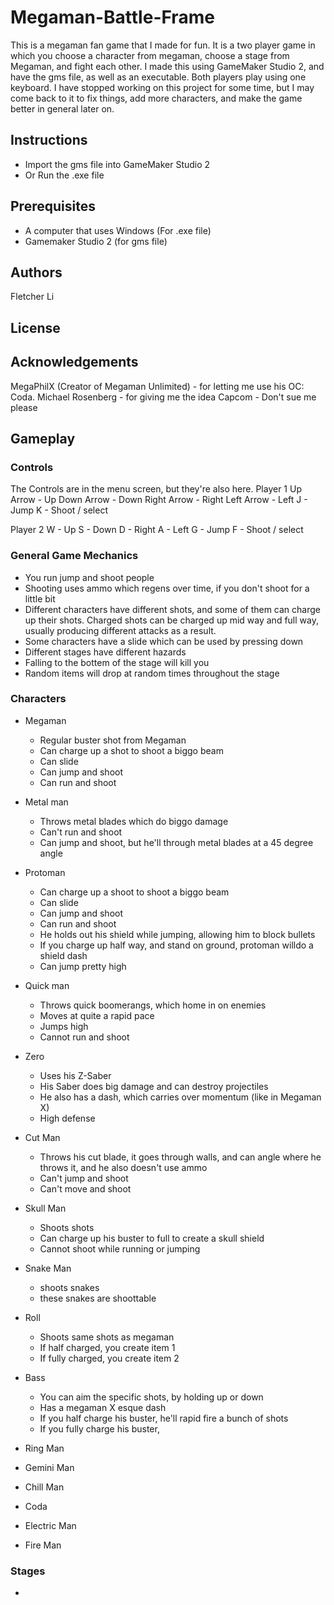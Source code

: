# Megaman-Battle-Frame

This is a megaman fan game that I made for fun. It is a two player game in which you choose a character from megaman, choose a stage from Megaman, and fight each other. I made this using GameMaker Studio 2, and have the gms file, as well as an executable. Both players play using one keyboard. I have stopped working on this project for some time, but I may come back to it to fix things, add more characters, and make the game better in general later on.

## Instructions

- Import the gms file into GameMaker Studio 2
- Or Run the .exe file

## Prerequisites
- A computer that uses Windows (For .exe file)
- Gamemaker Studio 2 (for gms file)
## Authors

Fletcher Li

## License

## Acknowledgements

MegaPhilX (Creator of Megaman Unlimited) - for letting me use his OC: Coda.
Michael Rosenberg - for giving me the idea
Capcom - Don't sue me please

## Gameplay

### Controls

The Controls are in the menu screen, but they're also here.
Player 1
Up Arrow - Up
Down Arrow - Down
Right Arrow - Right
Left Arrow - Left
J - Jump 
K - Shoot / select

Player 2
W - Up
S - Down
D - Right
A - Left
G - Jump
F - Shoot / select

### General Game Mechanics

- You run jump and shoot people
- Shooting uses ammo which regens over time, if you don't shoot for a little bit
- Different characters have different shots, and some of them can charge up their shots. Charged shots can be charged up mid way and full way, usually producing different attacks as a result.
- Some characters have a slide which can be used by pressing down
- Different stages have different hazards
- Falling to the bottem of the stage will kill you
- Random items will drop at random times throughout the stage

### Characters

- Megaman
  - Regular buster shot from Megaman
  - Can charge up a shot to shoot a biggo beam
  - Can slide
  - Can jump and shoot
  - Can run and shoot
- Metal man
  - Throws metal blades which do biggo damage
  - Can't run and shoot
  - Can jump and shoot, but he'll through metal blades at a 45 degree angle
- Protoman
  - Can charge up a shoot to shoot a biggo beam
  - Can slide
  - Can jump and shoot
  - Can run and shoot
  - He holds out his shield while jumping, allowing him to block bullets
  - If you charge up half way, and stand on ground, protoman willdo a shield dash
  - Can jump pretty high
- Quick man
  - Throws quick boomerangs, which home in on enemies
  - Moves at quite a rapid pace
  - Jumps high 
  - Cannot run and shoot
- Zero
  - Uses his Z-Saber
  - His Saber does big damage and can destroy projectiles
  - He also has a dash, which carries over momentum (like in Megaman X)
  - High defense
- Cut Man
  - Throws his cut blade, it goes through walls, and can angle where he throws it, and he also doesn't use ammo
  - Can't jump and shoot
  - Can't move and shoot
- Skull Man
  - Shoots shots
  - Can charge up his buster to full to create a skull shield
  - Cannot shoot while running or jumping
- Snake Man
  - shoots snakes
  - these snakes are shoottable
- Roll
  - Shoots same shots as megaman
  - If half charged, you create item 1
  - If fully charged, you create item 2
- Bass 
  - You can aim the specific shots, by holding up or down
  - Has a megaman X esque dash
  - If you half charge his buster, he'll rapid fire a bunch of shots
  - If you fully charge his buster, 
- Ring Man

- Gemini Man

- Chill Man

- Coda

- Electric Man

- Fire Man

### Stages
- 
